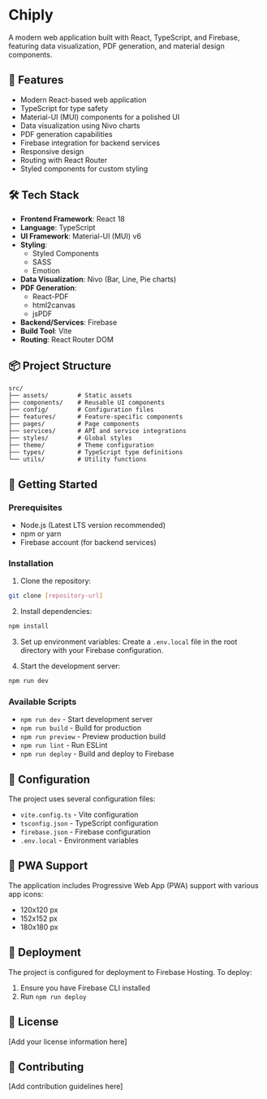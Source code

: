 # Chiply

A modern web application built with React, TypeScript, and Firebase, featuring data visualization, PDF generation, and material design components.

## 🚀 Features

- Modern React-based web application
- TypeScript for type safety
- Material-UI (MUI) components for a polished UI
- Data visualization using Nivo charts
- PDF generation capabilities
- Firebase integration for backend services
- Responsive design
- Routing with React Router
- Styled components for custom styling

## 🛠️ Tech Stack

- **Frontend Framework**: React 18
- **Language**: TypeScript
- **UI Framework**: Material-UI (MUI) v6
- **Styling**:
  - Styled Components
  - SASS
  - Emotion
- **Data Visualization**: Nivo (Bar, Line, Pie charts)
- **PDF Generation**:
  - React-PDF
  - html2canvas
  - jsPDF
- **Backend/Services**: Firebase
- **Build Tool**: Vite
- **Routing**: React Router DOM

## 📦 Project Structure

```
src/
├── assets/        # Static assets
├── components/    # Reusable UI components
├── config/        # Configuration files
├── features/      # Feature-specific components
├── pages/         # Page components
├── services/      # API and service integrations
├── styles/        # Global styles
├── theme/         # Theme configuration
├── types/         # TypeScript type definitions
└── utils/         # Utility functions
```

## 🚀 Getting Started

### Prerequisites

- Node.js (Latest LTS version recommended)
- npm or yarn
- Firebase account (for backend services)

### Installation

1. Clone the repository:

```bash
git clone [repository-url]
```

2. Install dependencies:

```bash
npm install
```

3. Set up environment variables:
   Create a `.env.local` file in the root directory with your Firebase configuration.

4. Start the development server:

```bash
npm run dev
```

### Available Scripts

- `npm run dev` - Start development server
- `npm run build` - Build for production
- `npm run preview` - Preview production build
- `npm run lint` - Run ESLint
- `npm run deploy` - Build and deploy to Firebase

## 🔧 Configuration

The project uses several configuration files:

- `vite.config.ts` - Vite configuration
- `tsconfig.json` - TypeScript configuration
- `firebase.json` - Firebase configuration
- `.env.local` - Environment variables

## 📱 PWA Support

The application includes Progressive Web App (PWA) support with various app icons:

- 120x120 px
- 152x152 px
- 180x180 px

## 🚀 Deployment

The project is configured for deployment to Firebase Hosting. To deploy:

1. Ensure you have Firebase CLI installed
2. Run `npm run deploy`

## 📄 License

[Add your license information here]

## 👥 Contributing

[Add contribution guidelines here]
